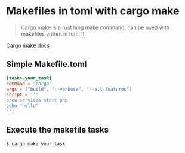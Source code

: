# Makefiles in toml with cargo make

> Cargo make is a rust lang make command, can be used with makefiles vritten in toml !!!

[Cargo make docs](https://sagiegurari.github.io/cargo-make/)

## Simple Makefile.toml

```toml
[tasks.your_task]
command = "cargo"
args = ["build", "--verbose", "--all-features"]
script = '''
brew services start php
echo "hello"
'''
```

## Execute the makefile tasks

```sh
$ cargo make your_task
```
